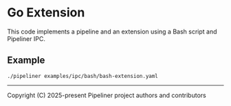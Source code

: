 # Go Extension

This code implements a pipeline and an extension using a Bash script and Pipeliner IPC.

## Example

```shell
./pipeliner examples/ipc/bash/bash-extension.yaml
```

---

Copyright (C) 2025-present Pipeliner project authors and contributors